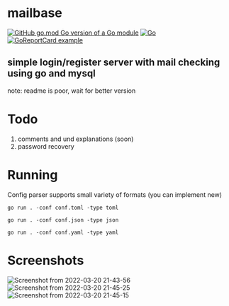 # mailbase

[![GitHub go.mod Go version of a Go module](https://img.shields.io/github/go-mod/go-version/illiafox/mailbase.svg)](https://go.dev/learn/)
[![Go](https://github.com/illiafox/mailbase/actions/workflows/go.yml/badge.svg)](https://github.com/illiafox/mailbase/actions/workflows/go.yml)
[![GoReportCard example](https://goreportcard.com/badge/github.com/illiafox/mailbase)](https://goreportcard.com/report/github.com/illiafox/mailbase)

## simple login/register server with mail checking using go and mysql
 note: readme is poor, wait for better version

# Todo
1. comments and und explanations (soon)
2. password recovery

# Running
Config parser supports small variety of formats (you can implement new)

`go run . -conf conf.toml -type toml`

`go run . -conf conf.json -type json`

`go run . -conf conf.yaml -type yaml`

# Screenshots 

![Screenshot from 2022-03-20 21-43-56](https://user-images.githubusercontent.com/61962654/159179952-01cefdbf-08ca-401a-adf9-5f3a35c13d1c.png)
![Screenshot from 2022-03-20 21-45-25](https://user-images.githubusercontent.com/61962654/159180004-d8f089b6-e30c-487e-b61b-9d99af345792.png)
![Screenshot from 2022-03-20 21-45-15](https://user-images.githubusercontent.com/61962654/159180007-edacfd64-bee8-4f49-8b02-b61de7f12501.png)

